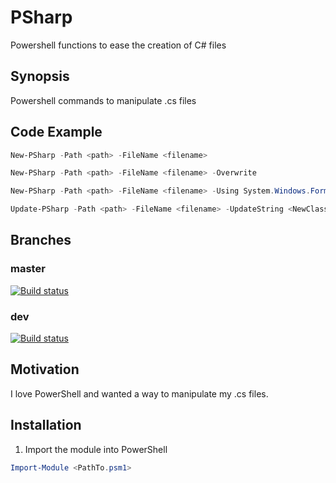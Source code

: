 # PSharp
Powershell functions to ease the creation of C# files

## Synopsis

Powershell commands to manipulate .cs files

## Code Example

```powershell
New-PSharp -Path <path> -FileName <filename>
```
```powershell
New-PSharp -Path <path> -FileName <filename> -Overwrite
```
```powershell
New-PSharp -Path <path> -FileName <filename> -Using System.Windows.Forms
```
```powershell
Update-PSharp -Path <path> -FileName <filename> -UpdateString <NewClassName> -UpdateSection 'Class'
```

## Branches
### master

[![Build status](https://ci.appveyor.com/api/projects/status/7envtm62lymipy9h/branch/master?svg=true)](https://ci.appveyor.com/project/ergo3114/psharp/branch/master)

### dev

[![Build status](https://ci.appveyor.com/api/projects/status/7envtm62lymipy9h/branch/dev?svg=true)](https://ci.appveyor.com/project/ergo3114/psharp/branch/dev)


## Motivation

I love PowerShell and wanted a way to manipulate my .cs files.

## Installation

1. Import the module into PowerShell
```powershell
Import-Module <PathTo.psm1>
```
